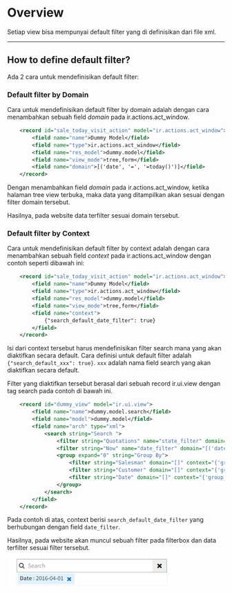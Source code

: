 # Overview
Setiap view bisa mempunyai default filter yang di definisikan dari file xml.

---

## How to define default filter?

Ada 2 cara untuk mendefinisikan default filter:

### Default filter by Domain

Cara untuk mendefinisikan default filter by domain adalah dengan cara menambahkan sebuah field *domain* pada ir.actions.act_window.

```xml
	<record id="sale_today_visit_action" model="ir.actions.act_window">
		<field name="name">Dummy Model</field>
		<field name="type">ir.actions.act_window</field>
		<field name="res_model">dummy.model</field>
		<field name="view_mode">tree,form</field>
		<field name="domain">[('date', '=', '=today()')]</field>
	</record>
```
Dengan menambahkan field *domain* pada ir.actions.act_window, ketika halaman tree view terbuka, maka data yang ditampilkan akan sesuai dengan filter domain tersebut.

Hasilnya, pada website data terfilter sesuai domain tersebut.

### Default filter by Context

Cara untuk mendefinisikan default filter by context adalah dengan cara menambahkan sebuah field *context* pada ir.actions.act_window
dengan contoh seperti dibawah ini:

```xml
	<record id="sale_today_visit_action" model="ir.actions.act_window">
		<field name="name">Dummy Model</field>
		<field name="type">ir.actions.act_window</field>
		<field name="res_model">dummy.model</field>
		<field name="view_mode">tree,form</field>
		<field name="context">
            {"search_default_date_filter": true}
        </field>
	</record>
```

Isi dari context tersebut harus mendefinisikan filter search mana yang akan diaktifkan secara default.
Cara definisi untuk default filter adalah  `{"search_default_xxx": true}`. 
`xxx` adalah nama field search yang akan diaktifkan secara default.

Filter yang diaktifkan tersebut berasal dari sebuah record ir.ui.view dengan tag search pada contoh di bawah ini.

```xml
	<record id="dummy_view" model="ir.ui.view">
		<field name="name">dummy.model.search</field>
		<field name="model">dummy.model</field>
		<field name="arch" type="xml">
			<search string="Search ">
				<filter string="Quotations" name="state_filter" domain="[('state','in',['draft'])]"/>
				<filter string="Now" name="date_filter" domain="[('date','=','=today()')]" help="Today Order"/>
				<group expand="0" string="Group By">
					<filter string="Salesman" domain="[]" context="{'group_by':'sales_id'}"/>
					<filter string="Customer" domain="[]" context="{'group_by':'customer_id'}"/>
					<filter string="Date" domain="[]" context="{'group_by':'date'}"/>
				</group>
			</search>
		</field>
	</record>
```

Pada contoh di atas, context berisi `search_default_date_filter` yang berhubungan dengan field `date_filter`.

Hasilnya, pada website akan muncul sebuah filter pada filterbox dan data terfilter sesuai filter tersebut.

![Filter Domain Context](img/domain-context-filter.png)